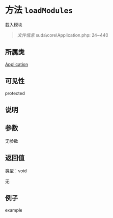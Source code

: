 # 方法 `loadModules`

载入模块

> *文件信息* suda\core\Application.php: 24~440

## 所属类 

[Application](../Application.md)

## 可见性

 protected 

## 说明




## 参数


无参数


## 返回值

类型：void

无



## 例子

example
